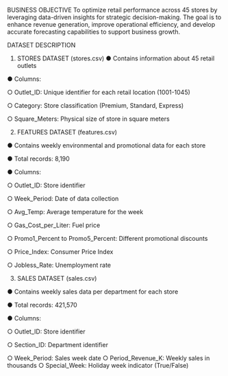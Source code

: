 BUSINESS OBJECTIVE
To optimize retail performance across 45 stores by leveraging data-driven insights for strategic decision-making. The goal is to enhance revenue generation, improve operational efficiency, and develop accurate forecasting capabilities to support business growth.



DATASET DESCRIPTION
1.	STORES  DATASET (stores.csv)
●	Contains information about 45 retail outlets


●	Columns:

○	Outlet_ID: Unique identifier for each retail location (1001-1045)

○	Category: Store classification (Premium, Standard, Express)

○	Square_Meters: Physical size of store in square meters

2.	FEATURES  DATASET (features.csv)

●	Contains weekly environmental and promotional data for each store

●	Total records: 8,190

●	Columns:

○	Outlet_ID: Store identifier

○	Week_Period: Date of data collection

○	Avg_Temp: Average temperature for the week

○	Gas_Cost_per_Liter: Fuel price

○	Promo1_Percent to Promo5_Percent: Different promotional discounts

○	Price_Index: Consumer Price Index

○	Jobless_Rate: Unemployment rate

3.	SALES  DATASET (sales.csv)

●	Contains weekly sales data per department for each store

●	Total records: 421,570

●	Columns:

○	Outlet_ID: Store identifier

○	Section_ID: Department identifier

○	Week_Period: Sales week date
○	Period_Revenue_K: Weekly sales in thousands
○	Special_Week: Holiday week indicator (True/False)
